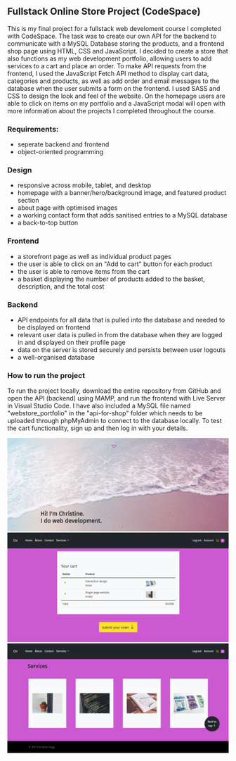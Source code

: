 ## Fullstack Online Store Project (CodeSpace)

This is my final project for a fullstack web develoment course I completed with CodeSpace. The task was to create our own API for the backend to communicate with a MySQL Database storing the products, and a frontend shop page using HTML, CSS and JavaScript. I decided to create a store that also functions as my web development portfolio, allowing users to add services to a cart and place an order. To make API requests from the frontend, I used the JavaScript Fetch API method to display cart data, categories and products, as well as add order and email messages to the database when the user submits a form on the frontend. I used SASS and CSS to design the look and feel of the website. On the homepage users are able to click on items on my portfolio and a JavaScript modal will open with more information about the projects I completed throughout the course. 

### Requirements:
* seperate backend and frontend
* object-oriented programming

### Design
* responsive across mobile, tablet, and desktop
* homepage with a banner/hero/background image, and featured product section
* about page with optimised images 
* a working contact form that adds sanitised entries to a MySQL database
* a back-to-top button

### Frontend
* a storefront page as well as individual product pages
* the user is able to click on an "Add to cart" button for each product
* the user is able to remove items from the cart
* a basket displaying the number of products added to the basket, description, and the total cost

### Backend
* API endpoints for all data that is pulled into the database and needed to be displayed on frontend
* relevant user data is pulled in from the database when they are logged in and displayed on their profile page
* data on the server is stored securely and persists between user logouts
* a well-organised database

### How to run the project
To run the project locally, download the entire repository from GitHub and open the API (backend) using MAMP, and run the frontend with Live Server in Visual Studio Code. I have also included a MySQL file named "webstore_portfolio" in the "api-for-shop" folder which needs to be uploaded through phpMyAdmin to connect to the database locally. To test the cart functionality, sign up and then log in with your details. 

![](portfolioshop-frontend/images/fullstack-store-project-1.PNG)
![](portfolioshop-frontend/images/fullstack-store-project-2.PNG)
![](portfolioshop-frontend/images/fullstack-store-project-3.PNG)
